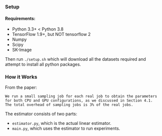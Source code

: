 ### Setup

#### Requirements:

* Python 3.3+ < Python 3.8
* TensorFlow 1.9+, but NOT tensorflow 2
* Numpy
* Scipy
* SK-Image

Then run `./setup.sh` which will download all the datasets required and attempt to install all python packages.

### How it Works

From the paper:
```
We run a small sampling job for each real job to obtain the parameters for both CPU and GPU configurations, as we discussed in Section 4.1. The total overhead of sampling jobs is 3% of the real jobs.
```

The estimator consists of two parts:
* `estimator.py`, which is the actual linear estimator. 
* `main.py`, which uses the estimator to run experiments.